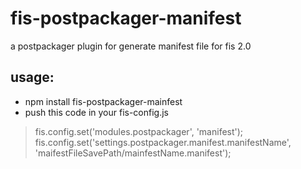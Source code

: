 # fis-postpackager-manifest
a postpackager plugin for generate manifest file for fis 2.0
## usage:
- npm install fis-postpackager-mainfest
- push this code in your fis-config.js

> fis.config.set('modules.postpackager', 'manifest');
> fis.config.set('settings.postpackager.manifest.manifestName', 'maifestFileSavePath/mainfestName.manifest');
